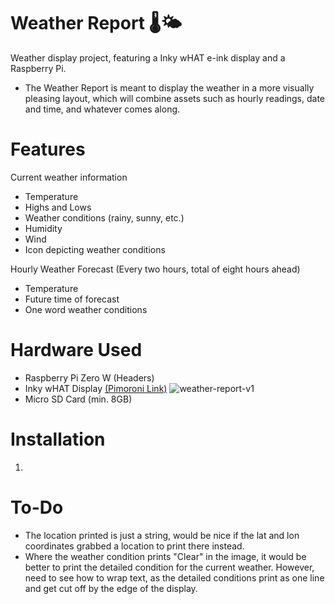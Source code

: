 # Weather Report 🌡️🌤️

Weather display project, featuring a Inky wHAT e-ink display and a Raspberry Pi.
- The Weather Report is meant to display the weather in a more visually pleasing layout, which will combine assets such as hourly readings, date and time, and whatever comes along.

# Features
Current weather information
- Temperature
- Highs and Lows
- Weather conditions (rainy, sunny, etc.)
- Humidity
- Wind
- Icon depicting weather conditions

Hourly Weather Forecast (Every two hours, total of eight hours ahead)
- Temperature
- Future time of forecast
- One word weather conditions 

# Hardware Used
- Raspberry Pi Zero W (Headers)
- Inky wHAT Display [(Pimoroni Link)](https://shop.pimoroni.com/products/inky-what?variant=21441988558931)
![weather-report-v1](https://user-images.githubusercontent.com/10063060/158103174-c091a3f5-3b8e-4444-bc4c-e6175d5da4e5.jpg)
- Micro SD Card (min. 8GB)

# Installation
1. 

# To-Do
- The location printed is just a string, would be nice if the lat and lon coordinates grabbed a location to print there instead.
- Where the weather condition prints "Clear" in the image, it would be better to print the detailed condition for the current weather. However, need to see how to wrap text, as the detailed conditions print as one line and get cut off by the edge of the display.
